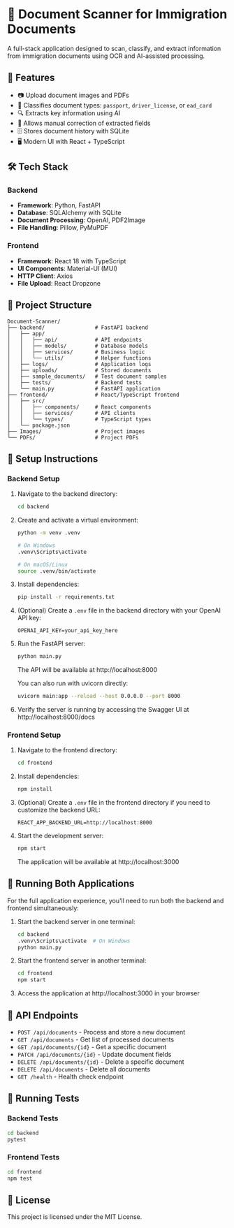 # 📄 Document Scanner for Immigration Documents

A full-stack application designed to scan, classify, and extract information from immigration documents using OCR and AI-assisted processing.

## 🚀 Features

- 📷 Upload document images and PDFs
- 🧠 Classifies document types: `passport`, `driver_license`, or `ead_card`
- 🔍 Extracts key information using AI
- 📝 Allows manual correction of extracted fields
- 🗄️ Stores document history with SQLite
- 🖥️ Modern UI with React + TypeScript

## 🛠️ Tech Stack

### Backend
- **Framework**: Python, FastAPI
- **Database**: SQLAlchemy with SQLite
- **Document Processing**: OpenAI, PDF2Image
- **File Handling**: Pillow, PyMuPDF

### Frontend
- **Framework**: React 18 with TypeScript
- **UI Components**: Material-UI (MUI)
- **HTTP Client**: Axios
- **File Upload**: React Dropzone

## 📂 Project Structure

```
Document-Scanner/
├── backend/                # FastAPI backend
│   ├── app/
│   │   ├── api/            # API endpoints
│   │   ├── models/         # Database models
│   │   ├── services/       # Business logic
│   │   └── utils/          # Helper functions
│   ├── logs/               # Application logs
│   ├── uploads/            # Stored documents
│   ├── sample_documents/   # Test document samples
│   ├── tests/              # Backend tests
│   └── main.py             # FastAPI application
├── frontend/               # React/TypeScript frontend
│   ├── src/
│   │   ├── components/     # React components
│   │   ├── services/       # API clients
│   │   └── types/          # TypeScript types
│   └── package.json
├── Images/                 # Project images
└── PDFs/                   # Project PDFs
```

## 🧪 Setup Instructions

### Backend Setup

1. Navigate to the backend directory:
   ```sh
   cd backend
   ```
   
2. Create and activate a virtual environment:
   ```sh
   python -m venv .venv
   
   # On Windows
   .venv\Scripts\activate
   
   # On macOS/Linux
   source .venv/bin/activate
   ```

3. Install dependencies:
   ```sh
   pip install -r requirements.txt
   ```

4. (Optional) Create a `.env` file in the backend directory with your OpenAI API key:
   ```
   OPENAI_API_KEY=your_api_key_here
   ```

5. Run the FastAPI server:
   ```sh
   python main.py
   ```
   The API will be available at http://localhost:8000
   
   You can also run with uvicorn directly:
   ```sh
   uvicorn main:app --reload --host 0.0.0.0 --port 8000
   ```

6. Verify the server is running by accessing the Swagger UI at http://localhost:8000/docs

### Frontend Setup

1. Navigate to the frontend directory:
   ```sh
   cd frontend
   ```

2. Install dependencies:
   ```sh
   npm install
   ```

3. (Optional) Create a `.env` file in the frontend directory if you need to customize the backend URL:
   ```
   REACT_APP_BACKEND_URL=http://localhost:8000
   ```

4. Start the development server:
   ```sh
   npm start
   ```
   The application will be available at http://localhost:3000

## 🔄 Running Both Applications

For the full application experience, you'll need to run both the backend and frontend simultaneously:

1. Start the backend server in one terminal:
   ```sh
   cd backend
   .venv\Scripts\activate  # On Windows
   python main.py
   ```

2. Start the frontend server in another terminal:
   ```sh
   cd frontend
   npm start
   ```

3. Access the application at http://localhost:3000 in your browser

## 🔄 API Endpoints

- `POST /api/documents` - Process and store a new document
- `GET /api/documents` - Get list of processed documents
- `GET /api/documents/{id}` - Get a specific document
- `PATCH /api/documents/{id}` - Update document fields
- `DELETE /api/documents/{id}` - Delete a specific document
- `DELETE /api/documents` - Delete all documents
- `GET /health` - Health check endpoint

## 🧪 Running Tests

### Backend Tests
```bash
cd backend
pytest
```

### Frontend Tests
```bash
cd frontend
npm test
```

## 📝 License

This project is licensed under the MIT License.

